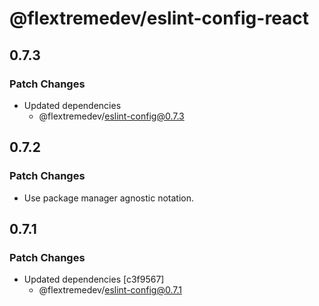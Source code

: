 # @flextremedev/eslint-config-react

## 0.7.3

### Patch Changes

- Updated dependencies
  - @flextremedev/eslint-config@0.7.3

## 0.7.2

### Patch Changes

- Use package manager agnostic notation.

## 0.7.1

### Patch Changes

- Updated dependencies [c3f9567]
  - @flextremedev/eslint-config@0.7.1

